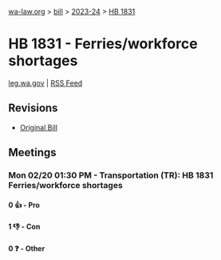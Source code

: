 [wa-law.org](/) > [bill](/bill/) > [2023-24](/bill/2023-24/) > [HB 1831](/bill/2023-24/hb/1831/)

# HB 1831 - Ferries/workforce shortages
[leg.wa.gov](https://app.leg.wa.gov/billsummary?BillNumber=1831&Year=2023&Initiative=false) | [RSS Feed](./rss.xml)

## Revisions
* [Original Bill](1/)

## Meetings
### Mon 02/20 01:30 PM - Transportation (TR): HB 1831 Ferries/workforce shortages
#### 0 👍 - Pro

#### 1 👎 - Con

#### 0 ❓ - Other

